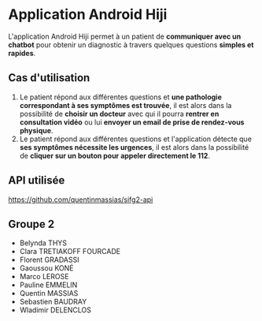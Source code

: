 
# Application Android Hiji

L'application Android Hiji permet à un patient de **communiquer avec un chatbot** pour obtenir un diagnostic à travers quelques questions **simples et rapides**.

## Cas d'utilisation

 1. Le patient répond aux différentes questions et **une pathologie correspondant à ses symptômes est trouvée**, il est alors dans la possibilité de **choisir un docteur** avec qui il pourra **rentrer en consultation vidéo** ou lui **envoyer un email de prise de rendez-vous physique**.
 2. Le patient répond aux différentes questions et l'application détecte que **ses symptômes nécessite les urgences**, il est alors dans la possibilité de **cliquer sur un bouton pour appeler directement le 112**.


## API utilisée

https://github.com/quentinmassias/sifg2-api

## Groupe 2

 - Belynda THYS
 - Clara TRETIAKOFF FOURCADE
 - Florent GRADASSI
 - Gaoussou KONÉ
 - Marco LEROSE
 - Pauline EMMELIN
 - Quentin MASSIAS
 - Sebastien BAUDRAY
 - Wladimir DELENCLOS